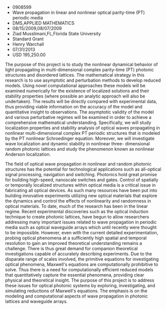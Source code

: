 
* 0908599
* Wave propagation in linear and nonlinear optical parity-time (PT) periodic media
* DMS,APPLIED MATHEMATICS
* 08/15/2009,08/07/2009
* Ziad Musslimani,FL,Florida State University
* Standard Grant
* Henry Warchall
* 07/31/2013
* USD 195,250.00

The purpose of this project is to study the nonlinear dynamical behavior of
light propagating in multi-dimensional complex parity-time (PT) photonic
structures and disordered lattices. The mathematical strategy in this research
is to use asymptotic and perturbation methods to develop reduced models. Using
novel computational approaches these models will be examined numerically for the
existence of localized solutions and their stability properties (where possible
an analytic approach will also be undertaken). The results will be directly
compared with experimental data, thus providing viable information on the
accuracy of the model and quantitative insight to observations. The asymptotic
validity of the model and various perturbative regimes will be examined in order
to achieve a comprehensive mathematical understanding. Specifically, we will
study localization properties and stability analysis of optical waves
propagating in nonlinear multi-dimensional complex PT periodic structures that
is modeled by the PT nonlinear Schroedinger equation. Moreover, we will
investigate wave localization and dynamic stability in nonlinear three-
dimensional random photonic lattices and study the phenomenon known as nonlinear
Anderson localization.

The field of optical wave propagation in nonlinear and random photonic
structures has the potential for technological applications such as all-optical
signal processing, navigation and switching. Photonics hold great promise for
building high-speed, nanoscale switches and gates. Control of spatially or
temporally localized structures within optical media is a critical issue in
fabricating all optical devices. As such many resources have been put into
building innovative experiments utilizing new optical materials that explore the
dynamics and control the effects of nonlinearity and randomness in optical
materials. To date, much of the research has been in the linear regime. Recent
experimental discoveries such as the optical induction technique to create
photonic lattices, have begun to allow researchers addressing many important
issues related to wave propagation in periodic media such as optical waveguide
arrays which until recently were thought to be impossible. However, even with
the current detailed experimentation, probing optical phenomena at a
sufficiently high spatial and temporal resolution to gain an improved
theoretical understanding remains a challenge. There is thus great demand for
companion theoretical investigations capable of accurately describing
experiments. Due to the disparate range of scales involved, the primitive
equations for investigating optical phenomena, Maxwell's equations are
computationally prohibitive to solve. Thus there is a need for computationally
efficient reduced models that quantitatively capture the essential phenomena,
providing clear physical and theoretical insight. The purpose of this project is
to address these issues for optical photonic systems by exploring,
investigating, and simulating reductions of Maxwell's equations. The emphasis is
on the modeling and computational aspects of wave propagation in photonic
lattices and waveguide arrays.
